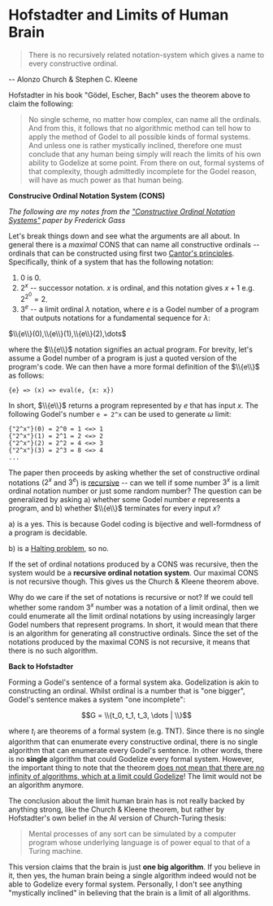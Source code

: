 # Hofstadter and Limits of Human Brain

> There is no recursively related notation-system which gives a name to every constructive ordinal.

-- Alonzo Church & Stephen C. Kleene

Hofstadter in his book "Gödel, Escher, Bach" uses the theorem above to claim the following:

> No single scheme, no matter how complex, can name all the ordinals. And from this, it follows that no algorithmic method can tell how to apply the method of Godel to all possible kinds of formal systems. And unless one is rather mystically inclined, therefore one must conclude that any human being simply will reach the limits of his own ability to Godelize at some point. From there on out, formal systems of that complexity, though admittedly incomplete for the Godel reason, will have as much power as that human being.

**Construcive Ordinal Notation System (CONS)**

_The following are my notes from the ["Constructive Ordinal Notation Systems"](https://www.jstor.org/stable/2689658) paper by Frederick Gass_

Let's break things down and see what the arguments are all about. In general there is a _maximal_ CONS that can name all constructive ordinals -- ordinals that can be constructed using first two [Cantor's principles](https://math.stackexchange.com/questions/956779/an-easy-to-understand-definition-of-omega-1/972010#972010). Specifically, think of a system that has the following notation:

1. 0 is 0.
1. $2^{x}$ -- successor notation. $x$ is ordinal, and this notation gives $x + 1$ e.g. $2^{2^{0}} = 2$.
2. $3^{e}$ -- a limit ordinal $\lambda$ notation, where $e$ is a Godel number of a program that outputs notations for a fundamental sequence for $\lambda$:

$\\{e\\}(0),\\{e\\}(1),\\{e\\}(2),\dots$

where the $\\{e\\}$ notation signifies an actual program. For brevity, let's assume a Godel number of a program is just a quoted version of the program's code. We can then have a more formal definition of the $\\{e\\}$ as follows:

```
{e} => (x) => eval(e, {x: x})
```

In short, $\\{e\\}$ returns a program represented by $e$ that has input $x$. The following Godel's number `e = 2^x` can be used to generate $\omega$ limit:

```
{"2^x"}(0) = 2^0 = 1 <=> 1
{"2^x"}(1) = 2^1 = 2 <=> 2
{"2^x"}(2) = 2^2 = 4 <=> 3
{"2^x"}(3) = 2^3 = 8 <=> 4
...
```

The paper then proceeds by asking whether the set of constructive ordinal notations ($2^x$ and $3^e$) is [recursive](https://github.com/marti-1/notebooks/blob/master/math/on-recursive-set.md) -- can we tell if some number $3^{x}$ is a limit ordinal notation number or just some random number? The question can be generalized by asking a) whether some Godel number $e$ represents a program, and b) whether $\\{e\\}$ terminates for every input $x$?

a) is a yes. This is because Godel coding is bijective and well-formdness of a program is decidable.

b) is a [Halting problem](https://github.com/marti-1/notebooks/blob/master/math/on-halting-problem-proof.md), so no.

If the set of ordinal notations produced by a CONS was recursive, then the system would be a **recursive ordinal notation system**. Our maximal CONS is not recursive though. This gives us the Church & Kleene theorem above.

Why do we care if the set of notations is recursive or not? If we could tell whether some random $3^x$ number was a notation of a limit ordinal, then we could enumerate all the limit ordinal notations by using increasingly larger Godel numbers that represent programs. In short, it would mean that there is an algorithm for generating all constructive ordinals. Since the set of the notations produced by the maximal CONS is not recursive, it means that there is no such algorithm.

**Back to Hofstadter**

Forming a Godel's sentence of a formal system aka. Godelization is akin to constructing an ordinal. Whilst ordinal is a number that is "one bigger", Godel's sentence makes a system "one incomplete":

$$G = \\{t_0, t_1, t_3, \dots | \\}$$

where $t_i$ are theorems of a formal system (e.g. TNT). Since there is no single algorithm that can enumerate every constructive ordinal, there is no single algorithm that can enumerate every Godel's sentence. In other words, there is no **single** algorithm that could Godelize every formal system. However, the important thing to note that the theorem [does not mean that there are no infinity of algorithms, which at a limit could Godelize](https://math.stackexchange.com/questions/4897209/does-undecidability-allow-infinite-number-of-algorithms-for-limited-ranges)! The limit would not be an algorithm anymore.

The conclusion about the limit human brain has is not really backed by anything strong, like the Church & Kleene theorem, but rather by Hofstadter's own belief in the AI version of Church-Turing thesis:

> Mental processes of any sort can be simulated by a computer program whose underlying language is of power equal to that of a Turing machine.

This version claims that the brain is just **one big algorithm**. If you believe in it, then yes, the human brain being a single algorithm indeed would not be able to Godelize every formal system. Personally, I don't see anything "mystically inclined" in believing that the brain is a limit of all algorithms.

